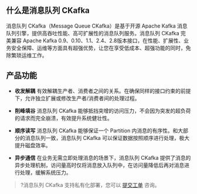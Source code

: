 ## 什么是消息队列 CKafka

消息队列 CKafka（Message Queue CKafka）是基于开源 Apache Kafka 消息队列引擎，提供高吞吐性能、高可扩展性的消息队列服务。消息队列 CKafka 完美兼容 Apache Kafka 0.9、0.10、1.1、2.4、2.8版本接口，在性能、扩展性、业务安全保障、运维等方面具有超强优势，让您在享受低成本、超强功能的同时，免除繁琐运维工作。

## 产品功能

- **收发解耦**
  有效解耦生产者、消费者之间的关系。在确保同样的接口约束的前提下，允许独立扩展或修改生产者/消费者间的处理过程。

- **削峰填谷**
  消息队列 CKafka 能够抵挡突增的访问压力，不会因为突发的超负荷的请求而完全崩溃，有效提升系统健壮性。

- **顺序读写**
  消息队列 CKafka 能够保证一个 Partition 内消息的有序性。和大部分的消息队列一致，消息队列 CKafka 可以保证数据按照顺序进行处理，极大提升磁盘效率。

- **异步通信**
  在业务无需立即处理消息的场景下，消息队列 CKafka 提供了消息的异步处理机制，访问量高时仅将消息放入队列中，在访问量降低后再对消息进行处理，缓解系统压力。

>?消息队列 CKafka 支持私有化部署，您可以 [提交工单](https://console.cloud.tencent.com/workorder/category) 咨询。
